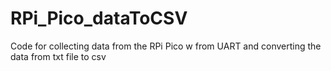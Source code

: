 # RPi_Pico_dataToCSV
Code for collecting data from the RPi Pico w from UART and converting the data from txt file to csv
